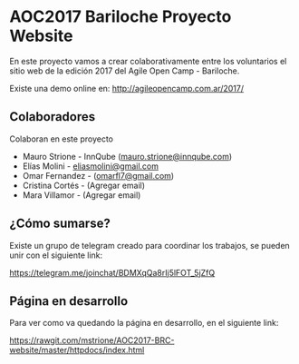 # AOC2017 Bariloche Proyecto Website

En este proyecto vamos a crear colaborativamente entre los voluntarios el sitio web de la edición 2017 del Agile Open Camp - Bariloche.

Existe una demo online en: 
http://agileopencamp.com.ar/2017/

## Colaboradores

Colaboran en este proyecto

* Mauro Strione - InnQube ([mauro.strione@innqube.com](mauro.strione@innqube.com))
* Elías Molini - [eliasmolini@gmail.com](eliasmolini@gmail.com)
* Omar Fernandez - ([omarfl7@gmail.com](omarfl7@gmail.com))
* Cristina Cortés - (Agregar email)
* Mara Villamor - (Agregar email)

## ¿Cómo sumarse?

Existe un grupo de telegram creado para coordinar los trabajos, se pueden unir con el siguiente link:

https://telegram.me/joinchat/BDMXqQa8rIj5lFOT_5jZfQ

## Página en desarrollo 

Para ver como va quedando la página en desarrollo, en el siguiente link:

https://rawgit.com/mstrione/AOC2017-BRC-website/master/httpdocs/index.html
